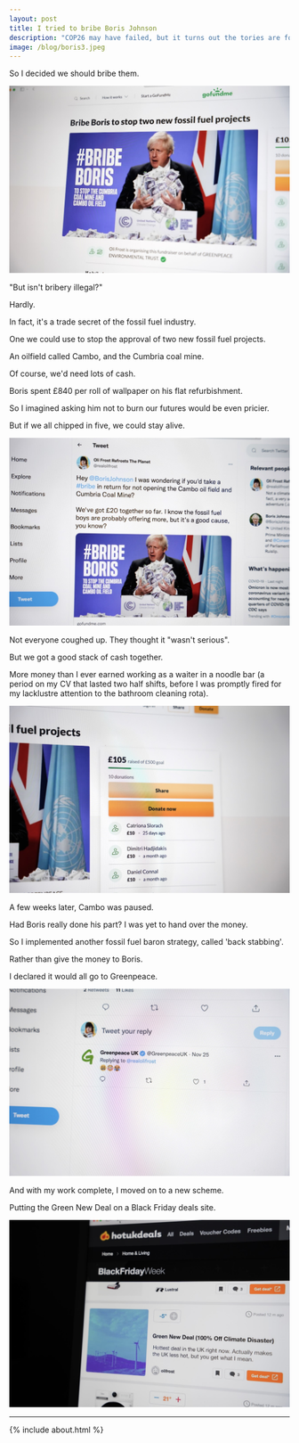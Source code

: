 ```yaml
---
layout: post
title: I tried to bribe Boris Johnson
description: "COP26 may have failed, but it turns out the tories are for sale."
image: /blog/boris3.jpeg
---
```


<!-- {% include refrost-style %} -->

So I decided we should bribe them.

![](/blog/boris3.jpeg)

"But isn't bribery illegal?"

Hardly.

In fact, it's a trade secret of the fossil fuel industry.

One we could use to stop the approval of two new fossil fuel projects.

An oilfield called Cambo, and the Cumbria coal mine.

Of course, we'd need lots of cash.

Boris spent £840 per roll of wallpaper on his flat refurbishment.

So I imagined asking him not to burn our futures would be even pricier.

But if we all chipped in five, we could stay alive.

![](/blog/boris1.jpeg)

Not everyone coughed up. They thought it "wasn't serious".

But we got a good stack of cash together.

More money than I ever earned working as a waiter in a noodle bar (a period on my CV that lasted two half shifts, before I was promptly fired for my lacklustre attention to the bathroom cleaning rota).

![](/blog/boris2.jpeg)

A few weeks later, Cambo was paused.

Had Boris really done his part? I was yet to hand over the money.

So I implemented another fossil fuel baron strategy, called 'back stabbing'.

Rather than give the money to Boris.

I declared it would all go to Greenpeace.

![](/blog/boris4.jpeg)

And with my work complete, I moved on to a new scheme.	

Putting the Green New Deal on a Black Friday deals site.

![](/blog/blackfridaygreennewdeal.jpeg)


---

{% include about.html %}
